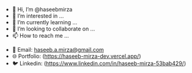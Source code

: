 - 👋 Hi, I’m @haseebmirza
- 👀 I’m interested in ...
- 🌱 I’m currently learning ...
- 💞️ I’m looking to collaborate on ...
- 📫 How to reach me ...

<!---
haseebmirza/haseebmirza is a ✨ special ✨ repository because its `README.md` (this file) appears on your GitHub profile.
You can click the Preview link to take a look at your changes.
--->

- 📧 Email: haseeb.a.mirza@gmail.com 
- 🌐 Portfolio: (https://haseeb-mirza-dev.vercel.app/)
- 🐦 Linkedin: (https://www.linkedin.com/in/haseeb-mirza-53bab429/)
